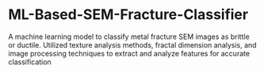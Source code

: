 # ML-Based-SEM-Fracture-Classifier
A machine learning model to classify metal fracture SEM images as brittle or ductile. Utilized texture analysis methods, fractal dimension analysis, and image processing techniques to extract and analyze features for accurate classification
